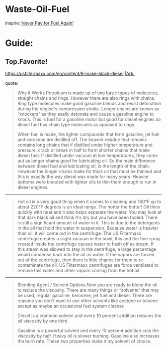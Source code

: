 # Waste-Oil-Fuel
inspire: [Never Pay for Fuel Again!](https://youtu.be/YeLNRCXcpLs)

# Guide:
## Top.Favorite!
https://usfiltermaxx.com/en/content/9-make-black-diesel [|Ark:](https://web.archive.org/web/20220314012746/https://usfiltermaxx.com/en/content/9-make-black-diesel)

quote:
>Why it Works
>Petroleum is made up of two basic types of molecules, straight chains and rings. However there are also rings with chains. Ring type molecules make good gasoline blends and resist detonation during the engine's compression stroke. Longer chains are known as “knockers” as they easily detonate and cause a gasoline engine to knock. This is bad for a gasoline motor but good for diesel engines so diesel fuel has chain type molecules as opposed to rings.
>
>When fuel is made, the lighter compounds that form gasoline, jet fuel and kerosene are distilled off. The heavier residue that remains contains long chains that if distilled under higher temperature and pressure, crack or break in half to form shorter chains that make diesel fuel. If distilled under vacuum at low temperatures, they come out as longer chains good for lubricating oil. So the main difference between diesel fuel and lubricating oil, is the length of the chain. However the longer chains make for thick oil that must be thinned and this is exactly the way diesel was made for many years. Heavier bottoms were blended with lighter oils to thin them enough to run in diesel engines.
---

>Hot oil is a very good thing when it comes to cleaning and 160°F up to about 220°F degrees is an ideal range. The hotter the better! Oil thins quickly with heat and it also helps separate the water. You may look at that dark black oil and think it's dry but you have been fooled. There is still a significant amount of water in it. This is due to the detergents in the oil that hold the water in suspension. Because water is heavier than oil, it will come out in the centrifuge. The US Filtermaxx centrifuge creates a slight vacuum in the bowl, this and the fine spray created inside the centrifuge causes water to flash off as steam. If this steam was allowed to stay in the centrifuge, a large percentage would condense back into the oil as water. If the vapors are forced out of the centrifuge, then there is little chance for them to re-contaminate the oil. US Filtermaxx centrifuges are force ventilated to remove this water and other vapors coming from the hot oil.
---

>Blending Agent / Solvent Options
Now you are ready to blend the oil to reduce the viscosity. There are many things or “solvents” that may be used, regular gasoline, kerosene, jet fuel and diesel. There are reasons you don't want to use other solvents like acetone or toluene except as maybe an occasional fuel system cleaner.
>
>Diesel is a common solvent and every 10 percent addition reduces the oil viscosity by one third.
>
>Gasoline is a powerful solvent and every 10 percent addition cuts the viscosity by half. Heavy oil is slower burning. Gasoline also increases the burn rate. These two properties make it my solvent of choice.
